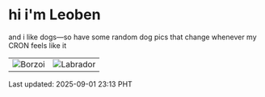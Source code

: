 # hi i'm Leoben

and i like dogs—so have some random dog pics that change whenever my CRON feels like it

|  |  |
|--------|----------|
| ![Borzoi](https://random-dog-vercel.vercel.app/api/random-borzoi?v=1756739592) | ![Labrador](https://random-dog-vercel.vercel.app/api/random-labrador?v=1756739592) |

Last updated: 2025-09-01 23:13 PHT
